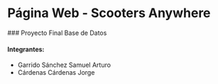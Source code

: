 # Página Web - Scooters Anywhere

### Proyecto Final Base de Datos


#### Integrantes: 

- Garrido Sánchez Samuel Arturo
- Cárdenas Cárdenas Jorge

